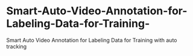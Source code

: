 # Smart-Auto-Video-Annotation-for-Labeling-Data-for-Training-
Smart Auto Video Annotation for Labeling Data for Training  with auto tracking  

